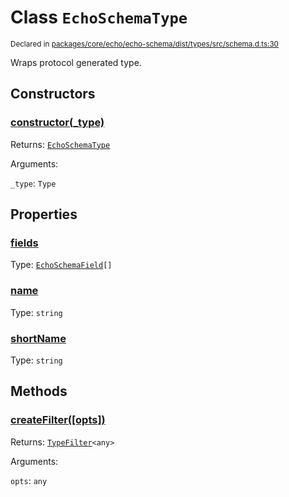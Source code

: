 # Class `EchoSchemaType`
<sub>Declared in [packages/core/echo/echo-schema/dist/types/src/schema.d.ts:30]()</sub>


Wraps protocol generated type.


## Constructors
### [constructor(_type)]()



Returns: <code>[EchoSchemaType](/api/@dxos/client/classes/EchoSchemaType)</code>

Arguments: 

`_type`: <code>Type</code>


## Properties
### [fields]()
Type: <code>[EchoSchemaField](/api/@dxos/client/types/EchoSchemaField)[]</code>

### [name]()
Type: <code>string</code>

### [shortName]()
Type: <code>string</code>


## Methods
### [createFilter(\[opts\])]()



Returns: <code>[TypeFilter](/api/@dxos/client/types/TypeFilter)&lt;any&gt;</code>

Arguments: 

`opts`: <code>any</code>
